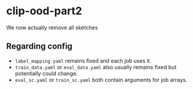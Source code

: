 # clip-ood-part2
We now actually remove all sketches

## Regarding config

- `label_mapping.yaml` remains fixed and each job uses it.
- `train_data.yaml` or `eval_data.yaml` also usually remains fixed but potentially could change. 
- `eval_sc.yaml` or `train_sc.yaml` both contain arguments for job arrays. 
